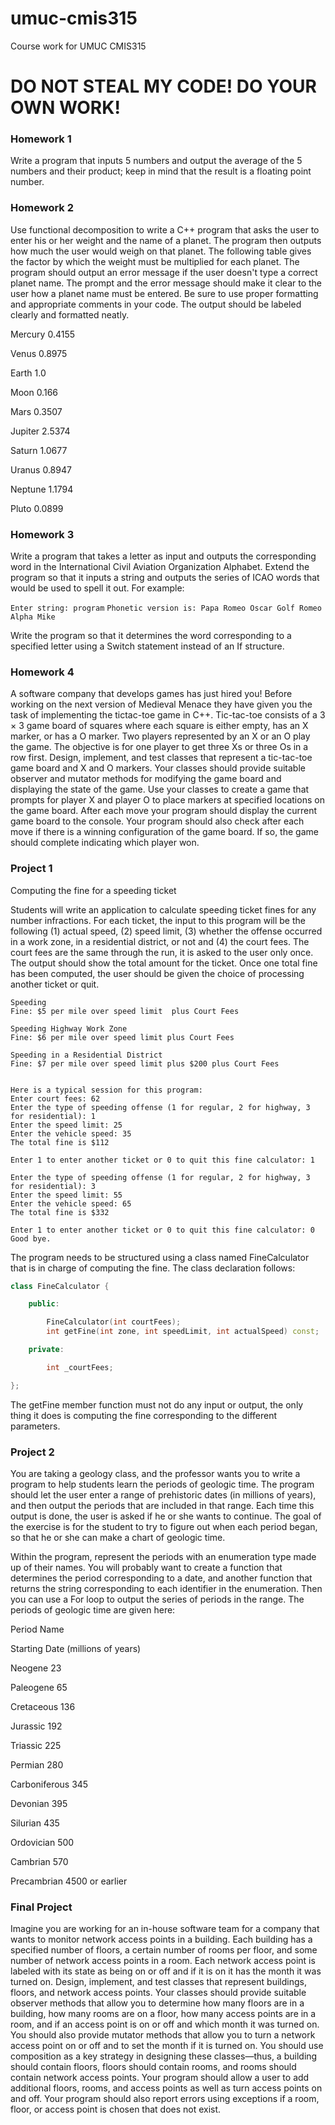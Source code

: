 umuc-cmis315
============

Course work for UMUC CMIS315

# DO NOT STEAL MY CODE! DO YOUR OWN WORK!

### Homework 1
Write a program that inputs 5 numbers and output the average of the 5 numbers and their product; keep in mind that the result is a floating point number.

### Homework 2
Use functional decomposition to write a C++ program that asks the user to enter his or her weight and the name of a planet. The program then outputs how much the user would weigh on that planet. The following table gives the factor by which the weight must be multiplied for each planet. The program should output an error message if the user doesn't type a correct planet name. The prompt and the error message should make it clear to the user how a planet name must be entered. Be sure to use proper formatting and appropriate comments in your code. The output should be labeled clearly and formatted neatly.

Mercury 0.4155

Venus 0.8975

Earth 1.0

Moon 0.166

Mars 0.3507

Jupiter 2.5374

Saturn 1.0677

Uranus 0.8947

Neptune 1.1794

Pluto 0.0899

### Homework 3
Write a program that takes a letter as input and outputs the corresponding word in the International Civil Aviation Organization Alphabet. Extend the program so that it inputs a string and outputs the series of ICAO words that would be used to spell it out. For example:

```Enter string: program```
```Phonetic version is: Papa Romeo Oscar Golf Romeo Alpha Mike```

Write the program so that it determines the word corresponding to a specified letter using a Switch statement instead of an If structure.

### Homework 4
A software company that develops games has just hired you! Before working on the next version of Medieval Menace they have given you the task of implementing the tictac-toe game in C++. Tic-tac-toe consists of a 3 × 3 game board of squares where each square is either empty, has an X marker, or has a O marker. Two players represented by an X or an O play the game. The objective is for one player to get three Xs or three Os in a row first. Design, implement, and test classes that represent a tic-tac-toe game board and X and O markers. Your classes should provide suitable observer and mutator methods for modifying the game board and displaying the state of the game. Use your classes to create a game that prompts for player X and player O to place markers at specified locations on the game board. After each move your program should display the current game board to the console. Your program should also check after each move if there is a winning configuration of the game board. If so, the game should complete indicating which player won.

### Project 1
Computing the fine for a speeding ticket

Students will write an application to calculate speeding ticket fines for any number infractions. For each ticket, the input to this program will be the following (1) actual speed, (2) speed limit, (3) whether the offense occurred in a work zone, in a residential district, or not and (4) the court fees. The court fees are the same through the run, it is asked to the user only once. The output should show the total amount for the ticket. Once one total fine has been computed, the user should be given the choice of processing another ticket or quit.

```
Speeding
Fine: $5 per mile over speed limit  plus Court Fees

Speeding Highway Work Zone
Fine: $6 per mile over speed limit plus Court Fees

Speeding in a Residential District
Fine: $7 per mile over speed limit plus $200 plus Court Fees


Here is a typical session for this program:
Enter court fees: 62
Enter the type of speeding offense (1 for regular, 2 for highway, 3 for residential): 1
Enter the speed limit: 25
Enter the vehicle speed: 35
The total fine is $112

Enter 1 to enter another ticket or 0 to quit this fine calculator: 1

Enter the type of speeding offense (1 for regular, 2 for highway, 3 for residential): 3
Enter the speed limit: 55
Enter the vehicle speed: 65
The total fine is $332

Enter 1 to enter another ticket or 0 to quit this fine calculator: 0
Good bye.
```

The program needs to be structured using a class named FineCalculator that is in charge of computing the fine. The class declaration follows:

```cpp
class FineCalculator {

    public:

        FineCalculator(int courtFees);
        int getFine(int zone, int speedLimit, int actualSpeed) const;

    private:

        int _courtFees;

};
```

The getFine member function must not do any input or output, the only thing it does is computing the fine corresponding to the different parameters.

### Project 2
You are taking a geology class, and the professor wants you to write a program to help students learn the periods of geologic time. The program should let the user enter a range of prehistoric dates (in millions of years), and then output the periods that are included in that range. Each time this output is done, the user is asked if he or she wants to continue. The goal of the exercise is for the student to try to figure out when each period began, so that he or she can make a chart of geologic time.

Within the program, represent the periods with an enumeration type made up of their names. You will probably want to create a function that determines the period corresponding to a date, and another function that returns the string corresponding to each identifier in the enumeration. Then you can use a For loop to output the series of periods in the range. The periods of geologic time are given here:

Period Name

Starting Date (millions of years)

Neogene 23

Paleogene 65

Cretaceous 136

Jurassic 192

Triassic 225

Permian 280

Carboniferous 345

Devonian 395

Silurian 435

Ordovician 500

Cambrian 570

Precambrian 4500 or earlier

### Final Project
Imagine you are working for an in-house software team for a company that wants to monitor network access points in a building. Each building has a specified number of floors, a certain number of rooms per floor, and some number of network access points in a room. Each network access point is labeled with its state as being on or off and if it is on it has the month it was turned on. Design, implement, and test classes that represent buildings, floors, and network access points. Your classes should provide suitable observer methods that allow you to determine how many floors are in a building, how many rooms are on a floor, how many access points are in a room, and if an access point is on or off and which month it was turned on. You should also provide mutator methods that allow you to turn a network access point on or off and to set the month if it is turned on. You should use composition as a key strategy in designing these classes—thus, a building should contain floors, floors should contain rooms, and rooms should contain network access points. Your program should allow a user to add additional floors, rooms, and access points as well as turn access points on and off. Your program should also report errors using exceptions if a room, floor, or access point is chosen that does not exist.
